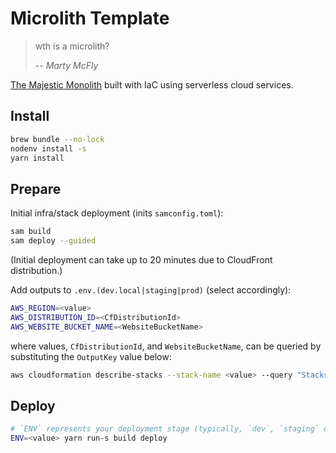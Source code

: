 # Microlith Template

> wth is a microlith?
>
> -- <cite>Marty McFly</cite>

[The Majestic Monolith](https://m.signalvnoise.com/the-majestic-monolith/) built with IaC using serverless cloud services.

## Install

```sh
brew bundle --no-lock
nodenv install -s
yarn install
```

## Prepare

Initial infra/stack deployment (inits `samconfig.toml`):

```sh
sam build
sam deploy --guided
```

(Initial deployment can take up to 20 minutes due to CloudFront distribution.)

Add outputs to `.env.(dev.local|staging|prod)` (select accordingly):

```sh
AWS_REGION=<value>
AWS_DISTRIBUTION_ID=<CfDistributionId>
AWS_WEBSITE_BUCKET_NAME=<WebsiteBucketName>
```

where values, `CfDistributionId`, and `WebsiteBucketName`, can be queried by substituting the `OutputKey` value below:

```sh
aws cloudformation describe-stacks --stack-name <value> --query "Stacks[0].Outputs[?OutputKey=='...'].OutputValue" --output text
```

## Deploy

```sh
# `ENV` represents your deployment stage (typically, `dev`, `staging` or `prod`).
ENV=<value> yarn run-s build deploy
```
